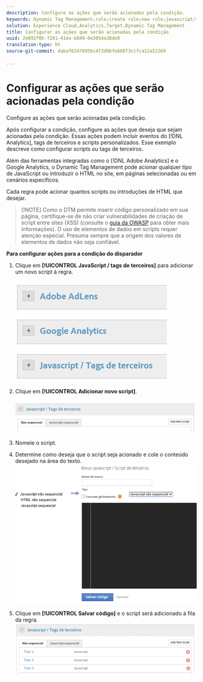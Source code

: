```yaml
---
description: Configure as ações que serão acionadas pela condição.
keywords: Dynamic Tag Management;rule;create rule;new rule;javascript/third party tags;set up actions for condition;add new script;non-sequential javascript;sequential javascript;non-sequential html
solution: Experience Cloud,Analytics,Target,Dynamic Tag Management
title: Configurar as ações que serão acionadas pela condição
uuid: 2e892f0b-7261-41ee-b849-6e3054a38de0
translation-type: ht
source-git-commit: dabaf6247695bc4f3d9bfe668f3ccfca12a52269

---
```



# Configurar as ações que serão acionadas pela condição

Configure as ações que serão acionadas pela condição.

Após configurar a condição, configure as ações que deseja que sejam acionadas pela condição. Essas ações podem incluir eventos do [!DNL Analytics], tags de terceiros e scripts personalizados. Esse exemplo descreve como configurar scripts ou tags de terceiros.

Além das ferramentas integradas como o [!DNL Adobe Analytics] e o Google Analytics, o Dynamic Tag Management pode acionar qualquer tipo de JavaScript ou introduzir o HTML no site, em páginas selecionadas ou em cenários específicos.

Cada regra pode acionar quantos scripts ou introduções de HTML que desejar.

>[!NOTE] Como o DTM permite inserir código personalizado em sua página, certifique-se de não criar vulnerabilidades de criação de script entre sites (XSS) (consulte o [guia da OWASP](https://www.owasp.org/index.php/Cross-site_Scripting_(XSS)) para obter mais informações). O uso de elementos de dados em scripts requer atenção especial. Presuma sempre que a origem dos valores de elementos de dados não seja confiável.

**Para configurar ações para a condição do disparador**

1. Clique em **[!UICONTROL JavaScript / tags de terceiros]** para adicionar um novo script à regra.

   ![](assets/scripts-actions.png)

1. Clique em **[!UICONTROL Adicionar novo script]**.

   ![](assets/scripts-actions2.png)

1. Nomeie o script.
1. Determine como deseja que o script seja acionado e cole o conteúdo desejado na área do texto. ![](assets/scripts-actions3.png)

1. Clique em **[!UICONTROL Salvar código]** e o script será adicionado à fila da regra. ![](assets/scripts-actions4.png)

